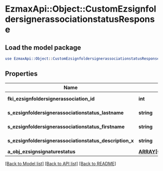 # EzmaxApi::Object::CustomEzsignfoldersignerassociationstatusResponse

## Load the model package
```perl
use EzmaxApi::Object::CustomEzsignfoldersignerassociationstatusResponse;
```

## Properties
Name | Type | Description | Notes
------------ | ------------- | ------------- | -------------
**fki_ezsignfoldersignerassociation_id** | **int** | The unique ID of the Ezsignfoldersignerassociation | 
**s_ezsignfoldersignerassociationstatus_lastname** | **string** | The last name of the Ezsignsigner | [optional] 
**s_ezsignfoldersignerassociationstatus_firstname** | **string** | The first name of the Ezsignsigner | [optional] 
**s_ezsignfoldersignerassociationstatus_description_x** | **string** | The description of the Ezsignsigner | [optional] 
**a_obj_ezsignsignaturestatus** | [**ARRAY[CustomEzsignsignaturestatusResponse]**](CustomEzsignsignaturestatusResponse.md) |  | 

[[Back to Model list]](../README.md#documentation-for-models) [[Back to API list]](../README.md#documentation-for-api-endpoints) [[Back to README]](../README.md)


